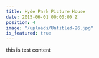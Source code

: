 ```yaml
---
title: Hyde Park Picture House
date: 2015-06-01 00:00:00 Z
position: 4
image: "/uploads/Untitled-26.jpg"
is_featured: true
---
```


this is test content